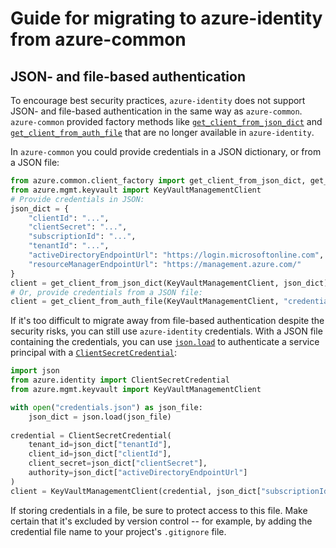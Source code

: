 # Guide for migrating to azure-identity from azure-common

## JSON- and file-based authentication

To encourage best security practices, `azure-identity` does not support JSON- and file-based authentication in the same
way as `azure-common`. `azure-common` provided factory methods like [`get_client_from_json_dict`][client_from_json] and
[`get_client_from_auth_file`][client_from_auth_file] that are no longer available in `azure-identity`.

In `azure-common` you could provide credentials in a JSON dictionary, or from a JSON file:
```python
from azure.common.client_factory import get_client_from_json_dict, get_client_from_auth_file
from azure.mgmt.keyvault import KeyVaultManagementClient
# Provide credentials in JSON:
json_dict = {
    "clientId": "...",
    "clientSecret": "...",
    "subscriptionId": "...",
    "tenantId": "...",
    "activeDirectoryEndpointUrl": "https://login.microsoftonline.com",
    "resourceManagerEndpointUrl": "https://management.azure.com/"
}
client = get_client_from_json_dict(KeyVaultManagementClient, json_dict)
# Or, provide credentials from a JSON file:
client = get_client_from_auth_file(KeyVaultManagementClient, "credentials.json")
```

If it's too difficult to migrate away from file-based authentication despite the security risks, you can still
use `azure-identity` credentials. With a JSON file containing the credentials, you can use [`json.load`][json] to
authenticate a service principal with a [`ClientSecretCredential`][client_secret_cred]:
```python
import json
from azure.identity import ClientSecretCredential
from azure.mgmt.keyvault import KeyVaultManagementClient

with open("credentials.json") as json_file:
    json_dict = json.load(json_file)
    
credential = ClientSecretCredential(
    tenant_id=json_dict["tenantId"],
    client_id=json_dict["clientId"],
    client_secret=json_dict["clientSecret"],
    authority=json_dict["activeDirectoryEndpointUrl"]
)
client = KeyVaultManagementClient(credential, json_dict["subscriptionId"])
```

If storing credentials in a file, be sure to protect access to this file. Make certain that it's excluded by version
control -- for example, by adding the credential file name to your project's `.gitignore` file.

[client_from_json]: https://docs.microsoft.com/python/api/azure-common/azure.common.client_factory?view=azure-python#get-client-from-auth-file-client-class--auth-path-none----kwargs-
[client_from_auth_file]: https://docs.microsoft.com/python/api/azure-common/azure.common.client_factory?view=azure-python#get-client-from-auth-file-client-class--auth-path-none----kwargs-
[client_secret_cred]: https://docs.microsoft.com/python/api/azure-identity/azure.identity.clientsecretcredential?view=azure-python
[json]: https://docs.python.org/3/library/json.html#json.load
